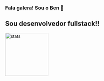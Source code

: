 ### Fala galera! Sou o Ben 👋

## Sou desenvolvedor fullstack!!
<img height="140em" align="center" alt="stats" src="https://github-readme-stats.vercel.app/api?username=benhurfaria&count_private=true&theme=radical" height="400" />
